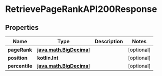 
# RetrievePageRankAPI200Response

## Properties
| Name | Type | Description | Notes |
| ------------ | ------------- | ------------- | ------------- |
| **pageRank** | [**java.math.BigDecimal**](java.math.BigDecimal.md) |  |  [optional] |
| **position** | **kotlin.Int** |  |  [optional] |
| **percentile** | [**java.math.BigDecimal**](java.math.BigDecimal.md) |  |  [optional] |



